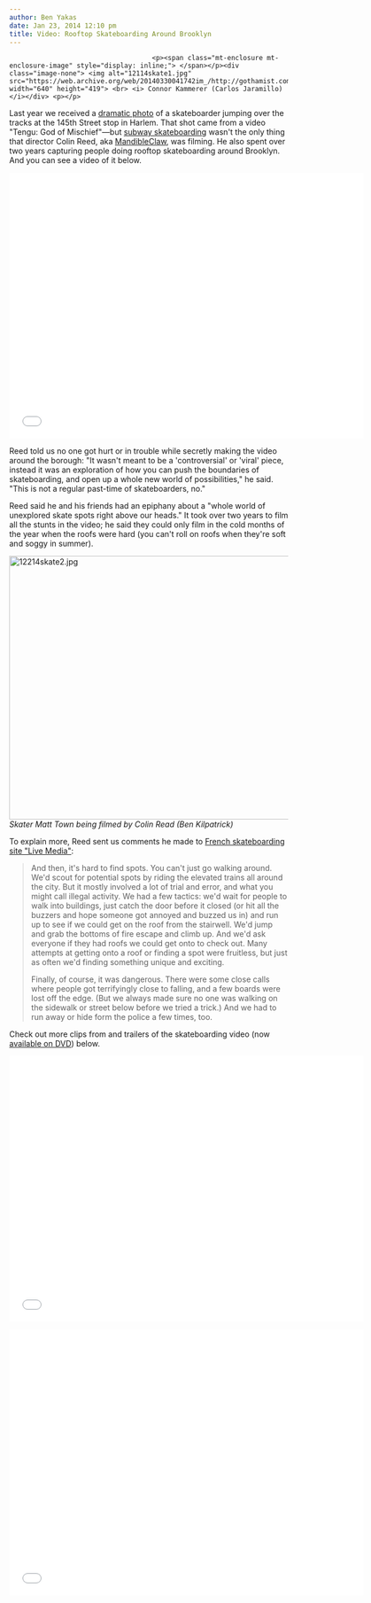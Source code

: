 ```yaml
---
author: Ben Yakas
date: Jan 23, 2014 12:10 pm
title: Video: Rooftop Skateboarding Around Brooklyn 
---
```


	
										<p><span class="mt-enclosure mt-enclosure-image" style="display: inline;"> </span></p><div class="image-none"> <img alt="12114skate1.jpg" src="https://web.archive.org/web/20140330041742im_/http://gothamist.com/attachments/byakas/12114skate1.jpg" width="640" height="419"> <br> <i> Connor Kammerer (Carlos Jaramillo)</i></div> <p></p>

<p>Last year we received a <a href="https://web.archive.org/web/20140330041742/http://gothamist.com/2013/03/20/photo_skateboarder_jumps_over_subwa.php">dramatic photo</a> of a skateboarder jumping over the tracks at the 145th Street stop in Harlem. That shot came from a video &quot;Tengu: God of Mischief&quot;&#x2014;but <a href="https://web.archive.org/web/20140330041742/http://gothamist.com/2013/12/06/watch_a_gif_of_skateboarder_jumping.php">subway skateboarding</a> wasn&apos;t the only thing that director Colin Reed, aka <a href="https://web.archive.org/web/20140330041742/http://mandibleclaw.blogspot.com/">MandibleClaw</a>, was filming. He also spent over two years capturing people doing rooftop skateboarding around Brooklyn. And you can see a video of it below.</p>

<p><iframe width="640" height="480" src="//web.archive.org/web/20140330041742if_/http://www.youtube.com/embed/FVXdDoW5Y7E" frameborder="0" allowfullscreen></iframe></p>

<p>Reed told us no one got hurt or in trouble while secretly making the video around the borough: &quot;It wasn&apos;t meant to be a &apos;controversial&apos; or &apos;viral&apos; piece, instead it was an exploration of how you can push the boundaries of skateboarding, and open up a whole new world of possibilities,&quot; he said. &quot;This is not a regular past-time of skateboarders, no.&quot; </p>

<p>Reed said he and his friends had an epiphany about a &quot;whole world of unexplored skate spots right above our heads.&quot; It took over two years to film all the stunts in the video; he said they could only film in the cold months of the year when the roofs were hard (you can&apos;t roll on roofs when they&apos;re soft and soggy in summer). </p>

<p><span class="mt-enclosure mt-enclosure-image" style="display: inline;"> </span></p><div class="image-none"> <img alt="12214skate2.jpg" src="https://web.archive.org/web/20140330041742im_/http://gothamist.com/attachments/byakas/12214skate2.jpg" width="640" height="476"> <br> <i> Skater Matt Town being filmed by Colin Read (Ben Kilpatrick)</i></div> <p></p>

<p>To explain more, Reed sent us comments he made to <a href="https://web.archive.org/web/20140330041742/http://liveskateboardmedia.com/en/article/meeting-colin-read">French skateboarding site &quot;Live Media&quot;</a>:</p>

<blockquote>And then, it&apos;s hard to find spots. You can&apos;t just go walking around. We&apos;d scout for potential spots by riding the elevated trains all around the city. But it mostly involved a lot of trial and error, and what you might call illegal activity. We had a few tactics: we&apos;d wait for people to walk into buildings, just catch the door before it closed (or hit all the buzzers and hope someone got annoyed and buzzed us in) and run up to see if we could get on the roof from the stairwell.  We&apos;d jump and grab the bottoms of fire escape and climb up. And we&apos;d ask everyone if they had roofs we could get onto to check out. Many attempts at getting onto a roof or finding a spot were fruitless, but just as often we&apos;d finding something unique and exciting. 

<p>Finally, of course, it was dangerous. There were some close calls where people got terrifyingly close to falling, and a few boards were lost off the edge. (But we always made sure no one was walking on the sidewalk or street below before we tried a trick.)  And we had to run away or hide form the police a few times, too.</p></blockquote><p></p>

<p>Check out more clips from and trailers of the skateboarding video (now <a href="https://web.archive.org/web/20140330041742/http://mandibleclaw.bigcartel.com/product/tengu-gods-of-mischief-pre-order">available on DVD</a>) below.</p>

<p><iframe width="640" height="480" src="//web.archive.org/web/20140330041742if_/http://www.youtube.com/embed/IHXpxkjO_J0" frameborder="0" allowfullscreen></iframe></p>

<p><iframe width="640" height="480" src="//web.archive.org/web/20140330041742if_/http://www.youtube.com/embed/USC1ELw2WeY" frameborder="0" allowfullscreen></iframe></p>					
										
									
				